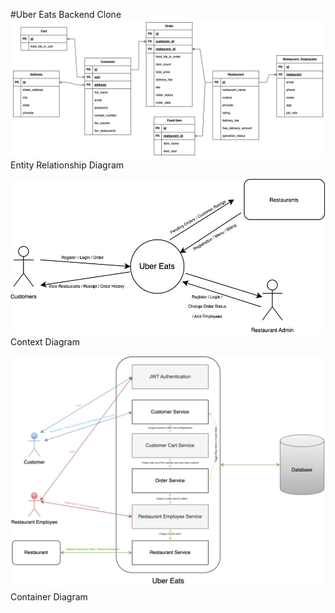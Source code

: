 #Uber Eats Backend Clone
![](ER_Diagram.png) <br /> Entity Relationship Diagram

![](Context.jpg) <br /> Context Diagram

![](ContainerDiagram.jpg) <br /> Container Diagram
